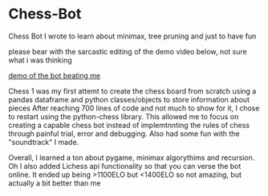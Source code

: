 # Chess-Bot
Chess Bot I wrote to learn about minimax, tree pruning and just to have fun

please bear with the sarcastic editing of the demo video below, not sure what i was thinking

[demo of the bot beating me]()

Chess 1 was my first attemt to create the chess board from scratch using a pandas dataframe and python classes/objects to store information about pieces
After reaching 700 lines of code and not much to show for it, I chose to restart using the python-chess library. This allowed me to focus on creating a capable chess bot instead of 
implemtnnting the rules of chess through painful trial, error and debugging.
Also had some fun with the "soundtrack" I made.

Overall, I learned a ton about pygame, minimax algorythims and recursion.
Oh I also added Lichess api functionality so that you can verse the bot online.
It ended up being >1100ELO but <1400ELO so not amazing, but actually a bit better than me
